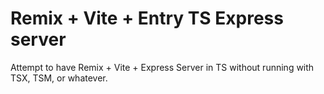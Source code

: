 # Remix + Vite + Entry TS Express server

Attempt to have Remix + Vite + Express Server in TS without running with TSX, TSM, or whatever.

